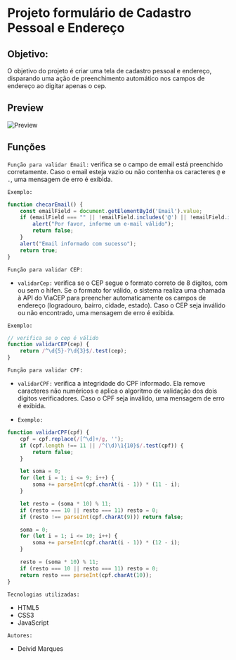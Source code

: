# Projeto formulário de Cadastro Pessoal e Endereço

## **Objetivo:**

O objetivo do projeto é criar uma tela de cadastro pessoal e endereço, disparando uma ação de preenchimento automático nos campos de endereço ao digitar apenas o cep.

## **Preview**

![Preview](/img/form.gif)

## **Funções**

`Função para validar Email:` verifica se o campo de email está preenchido corretamente. Caso o email esteja vazio ou não contenha os caracteres `@` e `.`, uma mensagem de erro é exibida.

``Exemplo:``
```js
function checarEmail() {
    const emailField = document.getElementById('Email').value;
    if (emailField === "" || !emailField.includes('@') || !emailField.includes('.')) {
        alert("Por favor, informe um e-mail válido");
        return false;
    }
    alert("Email informado com sucesso");
    return true;
}
```
`Função para validar CEP:`

- ``validarCep:`` verifica se o CEP segue o formato correto de 8 dígitos, com ou sem o hífen. Se o formato for válido, o sistema realiza uma chamada à API do ViaCEP para preencher automaticamente os campos de endereço (logradouro, bairro, cidade, estado). Caso o CEP seja inválido ou não encontrado, uma mensagem de erro é exibida.


``Exemplo:``
```js
// verifica se o cep é válido
function validarCEP(cep) {
    return /^\d{5}-?\d{3}$/.test(cep);
}
```

`Função para validar CPF:`

- ``validarCPF:`` verifica a integridade do CPF informado. Ela remove caracteres não numéricos e aplica o algoritmo de validação dos dois dígitos verificadores. Caso o CPF seja inválido, uma mensagem de erro é exibida.

- ``Exemplo:``
```js
function validarCPF(cpf) {
    cpf = cpf.replace(/[^\d]+/g, '');
    if (cpf.length !== 11 || /^(\d)\1{10}$/.test(cpf)) {
        return false;
    }

    let soma = 0;
    for (let i = 1; i <= 9; i++) {
        soma += parseInt(cpf.charAt(i - 1)) * (11 - i);
    }

    let resto = (soma * 10) % 11;
    if (resto === 10 || resto === 11) resto = 0;
    if (resto !== parseInt(cpf.charAt(9))) return false;

    soma = 0;
    for (let i = 1; i <= 10; i++) {
        soma += parseInt(cpf.charAt(i - 1)) * (12 - i);
    }

    resto = (soma * 10) % 11;
    if (resto === 10 || resto === 11) resto = 0;
    return resto === parseInt(cpf.charAt(10));
}
```

``Tecnologias utilizadas:`` 
- HTML5 
- CSS3 
- JavaScript

``Autores:``
- Deivid Marques


